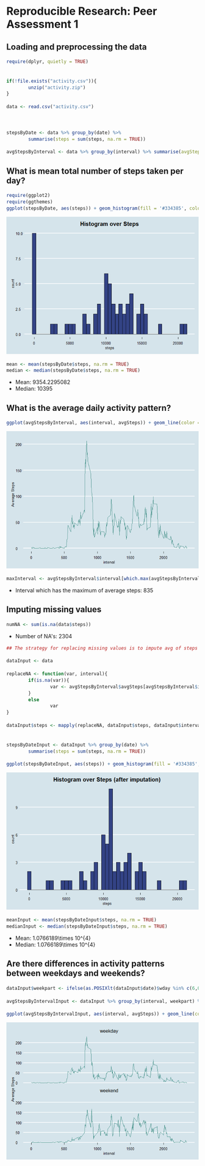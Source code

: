 # Reproducible Research: Peer Assessment 1





## Loading and preprocessing the data


```r
require(dplyr, quietly = TRUE)


if(!file.exists("activity.csv")){
        unzip("activity.zip")
}

data <- read.csv("activity.csv")



stepsByDate <- data %>% group_by(date) %>% 
        summarise(steps = sum(steps, na.rm = TRUE))

avgStepsByInterval <- data %>% group_by(interval) %>% summarise(avgSteps = mean(steps, na.rm = TRUE))
```


## What is mean total number of steps taken per day?

```r
require(ggplot2)
require(ggthemes)
ggplot(stepsByDate, aes(steps)) + geom_histogram(fill = '#334385', color = 'black', binwidth = 500) + theme_economist() + labs(title = 'Histogram over Steps') + theme(plot.title = element_text(hjust = 0.5))
```

![](figure/unnamed-chunk-3-1.png)<!-- -->

```r
mean <- mean(stepsByDate$steps, na.rm = TRUE)
median <- median(stepsByDate$steps, na.rm = TRUE)
```
- Mean: 9354.2295082
- Median: 10395


## What is the average daily activity pattern?

```r
ggplot(avgStepsByInterval, aes(interval, avgSteps)) + geom_line(color ='#33877D') + theme_economist() + ylab('Average Steps')
```

![](figure/unnamed-chunk-4-1.png)<!-- -->

```r
maxInterval <- avgStepsByInterval$interval[which.max(avgStepsByInterval$avgSteps)]
```
- Interval which has the maximum of average steps: 835


## Imputing missing values

```r
numNA <- sum(is.na(data$steps))
```

- Number of NA's: 2304


```r
## The strategy for replacing missing values is to impute avg of steps by respective interval into where missing value is

dataInput <- data

replaceNA <- function(var, interval){
        if(is.na(var)){
                var <- avgStepsByInterval$avgSteps[avgStepsByInterval$interval == interval]
        }
        else
                var
}

dataInput$steps <- mapply(replaceNA, dataInput$steps, dataInput$interval)


stepsByDateInput <- dataInput %>% group_by(date) %>% 
        summarise(steps = sum(steps, na.rm = TRUE))

ggplot(stepsByDateInput, aes(steps)) + geom_histogram(fill = '#334385', color = 'black', binwidth = 500) + theme_economist() + labs(title = 'Histogram over Steps (after imputation)') + theme(plot.title = element_text(hjust = 0.5))
```

![](figure/unnamed-chunk-6-1.png)<!-- -->

```r
meanInput <- mean(stepsByDateInput$steps, na.rm = TRUE)
medianInput <- median(stepsByDateInput$steps, na.rm = TRUE)
```
- Mean: 1.0766189\times 10^{4}
- Median: 1.0766189\times 10^{4}



## Are there differences in activity patterns between weekdays and weekends?


```r
dataInput$weekpart <- ifelse(as.POSIXlt(dataInput$date)$wday %in% c(6,0), 'weekend', 'weekday') %>% as.factor()

avgStepsByIntervalInput <- dataInput %>% group_by(interval, weekpart) %>% summarise(avgSteps = mean(steps, na.rm = TRUE))

ggplot(avgStepsByIntervalInput, aes(interval, avgSteps)) + geom_line(color ='#33877D') + theme_economist() + facet_wrap(~weekpart, nrow = 2) + ylab('Average Steps')
```

![](figure/unnamed-chunk-7-1.png)<!-- -->
